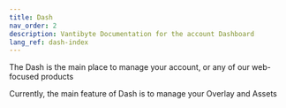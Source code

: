 ```yaml
---
title: Dash
nav_order: 2
description: Vantibyte Documentation for the account Dashboard
lang_ref: dash-index
---
```


The Dash is the main place to manage your account, or any of our web-focused products

Currently, the main feature of Dash is to manage your Overlay and Assets
